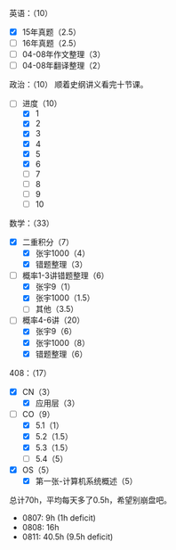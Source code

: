 
英语：（10）
- [x] 15年真题（2.5）
- [ ] 16年真题（2.5）
- [ ] 04-08年作文整理（3）
- [ ] 04-08年翻译整理（2）

政治：（10）
顺着史纲讲义看完十节课。
- [ ] 进度（10）
	- [x] 1
	- [x] 2
	- [x] 3
	- [x] 4
	- [x] 5
	- [x] 6
	- [ ] 7
	- [ ] 8
	- [ ] 9
	- [ ] 10

数学：（33）
- [x] 二重积分（7）
	- [x] 张宇1000（4）
	- [x] 错题整理（3）
- [ ] 概率1-3讲错题整理（6）
	- [x] 张宇9（1）
	- [x] 张宇1000（1.5）
	- [ ] 其他（3.5）
- [ ] 概率4-6讲（20）
	- [x] 张宇9（6）
	- [x] 张宇1000（8）
	- [x] 错题整理（6）

408：（17）
- [x] CN（3）
	- [x] 应用层（3）
- [ ] CO（9）
	- [x] 5.1（1）
	- [x] 5.2（1.5）
	- [x] 5.3（1.5）
	- [ ] 5.4（5）
- [x] OS（5）
	- [x] 第一张-计算机系统概述（5）

总计70h，平均每天多了0.5h，希望别崩盘吧。

- 0807: 9h (1h deficit)
- 0808: 16h
- 0811: 40.5h (9.5h deficit)